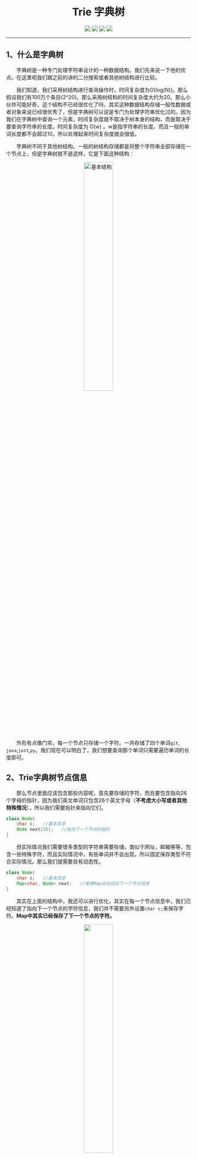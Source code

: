 <h1 align=center>Trie 字典树</h1>
<div align="center">
<image src="https://markdown-liyang.oss-cn-beijing.aliyuncs.com/label/Github-LiYangSir-brightgreen.svg">
<image src="https://markdown-liyang.oss-cn-beijing.aliyuncs.com/label/quguai.cn-green.svg">
<image src="https://markdown-liyang.oss-cn-beijing.aliyuncs.com/label/Language-Java-orange.svg">
<image src="https://markdown-liyang.oss-cn-beijing.aliyuncs.com/label/Version-1.0-blue.svg">
</div>

-----

## 1、什么是字典树

&emsp;&emsp;字典树是一种专门处理字符串设计的一种数据结构。我们先来说一下他的优点。在这里呢我们跟之前的讲的二分搜索或者其他树结构进行比较。

&emsp;&emsp;我们知道，我们采用树结构进行查询操作时，时间复杂度为O(log(N))。那么假设我们有100万个条目(2^20)。那么采用树结构的时间复杂度大约为20。那么小伙伴可能好奇，这个结构不已经很优化了吗，其实这种数据结构存储一般性数据或者对象来说已经很优秀了，但是字典树可以说是专门为处理字符串优化过的。因为我们在字典树中查询一个元素，时间复杂度就不取决于树本身的结构，而是取决于要查询字符串的长度。时间复杂度为 O(w) 。w是指字符串的长度。而且一般的单词长度都不会超过10，所以处理起来时间复杂度就会很低。

&emsp;&emsp;字典树不同于其他树结构，一般的树结构存储都是将整个字符串全部存储在一个节点上，但是字典树就不是这样，它是下面这种结构：
<div align=center>
<img src=https://markdown-liyang.oss-cn-beijing.aliyuncs.com/%E6%95%B0%E6%8D%AE%E7%BB%93%E6%9E%84%E4%B8%8E%E7%AE%97%E6%B3%95/9-Trie/%E7%BB%93%E6%9E%84.png width=40% alt=基本结构>
</div>

&emsp;&emsp;外形有点像门帘，每一个节点只存储一个字符。一共存储了四个单词`git`, `java`,`just`,`py`。我们现在可以明白了，我们想要查询那个单词只需要遍历单词的长度即可。

## 2、Trie字典树节点信息

&emsp;&emsp;那么节点里面应该包含那些内容呢，首先要存储的字符，而且要包含指向26个字母的指针，因为我们英文单词只包含26个英文字母（**不考虑大小写或者其他特殊情况**），所以我们需要指针来指向它们。
```java
class Node{
    char c;   //基本信息
    Node next[26];   //指向下一个节点的指针
}
```
&emsp;&emsp;但实际情况我们需要很多类型的字符串需要存储，类似于网址，邮箱等等，包含一些特殊字符，而且实际情况中，有些单词并不会出现，所以固定保存类型不符合实际情况。那么我们就需要具有动态性。
```java
class Node{
    char c;   //基本信息
    Map<char, Node> next;   //使用Map动态指向下一个节点信息
}
```

&emsp;&emsp;其实在上面的结构中，我还可以进行优化，其实在每一个节点信息中，我们已经知道了指向下一个节点的字符信息，我们并不需要另外设置`char c;`来保存字符。**Map中其实已经保存了下一个节点的字符。**
<div align=center>
<img src=https://markdown-liyang.oss-cn-beijing.aliyuncs.com/%E6%95%B0%E6%8D%AE%E7%BB%93%E6%9E%84%E4%B8%8E%E7%AE%97%E6%B3%95/9-Trie/%E7%AE%80%E5%8C%96%E7%BB%93%E6%9E%84.png width=40% alt=>
</div>

```java
class Node{
    Map<char, Node> next;   //使用Map动态指向下一个节点信息
}
```
&emsp;&emsp;但是还有一个问题就是，我们怎么区分字符串结束，类似`git`和`github`完全不是一个意思，如果按照上面的存储方式，`github`就会覆盖`git`。这样也就达不到我们的目的了，所以说，我们在节点上还需要多存储一个信息，就是bool变量 **isWord** 。

```java
class Node{
    boolean isWord;
    Map<char, Node> next;   //使用Map动态指向下一个节点信息
}
```

## 3、Trie字典树的实现

### 3.1、Trie构造函数的实现

&emsp;&emsp;构造函数比较简单，我们只需要初始化有一个根节点，这个节点只存储指向下个节点的信息。

```java
public Trie() {
    root = new Node();
    size = 0;
}
```

### 3.2、添加元素

&emsp;&emsp;向字典树中添加元素，就是将字符串中一个一个字符提取出来，然后添加到树中，对于不存在的节点，就像Map中添加，对于存在的则向下移动，最后对最后一个更新isWord,保证是一个字符串的结束。

**遍历实现：**
```java
public void add(String word) {
    Node cur = root;
    for (int i = 0; i < word.length(); i++) {
        char c = word.charAt(i);
        if (cur.next.get(c) == null)
            cur.next.put(c, new Node());
        cur = cur.next.get(c);
    }
    if (!cur.isWord) {
        cur.isWord = true;
        size++;
    }
}
```
**递归实现：**

```java
public void add(String word) {
    add(root, word);
}

private void add(Node node, String word) {
    if (word.length() == 0) {
        if (!node.isWord){
        node.isWord = true;
        size++;
        }
        return;
    }
    char c = word.charAt(0);
    if (node.next.get(c) == null)
        node.next.put(c, new Node());
    add(node.next.get(c), word.substring(1));
}
```

### 3.3、查询操作

&emsp;&emsp;在最开始就已经说到了查询操作，我们也需要对待查询的字符串进行拆解，然后不断再树中进行查找，如果找不到相应的节点就返回false。必须完全匹配并且最后一个节点的isWord是True才可以。

**遍历实现：**

```java
public boolean contains(String word) {
    Node cur = root;
    for (int i = 0; i < word.length(); i++) {
        char c = word.charAt(i);
        if (cur.next.get(c) == null)
            return false;
        cur = cur.next.get(c);
    }
    return cur.isWord;
}
```

**递归实现：**

```java
public boolean contains(String word) {
    return contains(root, word);
}

private boolean contains(Node node, String word) {
    if (word.length() == 0)
        return node.isWord;
    if (node == null)
        return false;
    return contains(node.next.get(word.charAt(0)), word.substring(1));
}
```

### 3.4、前缀搜索

&emsp;&emsp;前缀搜索就是查询这一个树结构包含不包含这个前缀，其实和查询操作相同，只不过在最后不检查isWord;直接返回True就好。

**遍历实现：**
```java
public boolean isPrefix(String prefix) {
    Node cur = root;
    for (int i = 0; i < prefix.length(); i++) {
        char c = prefix.charAt(i);
        if (cur.next.get(c) == null)
            return false;
        cur = cur.next.get(c);
    }
    return true;
}
```

**递归实现：**
```java
public boolean isPrefix(String word) {
    return contains(root, word);
}

private boolean isPrefix(Node node, String word) {
    if (word.length() == 0)
        return true;
    if (node == null)
        return false;
    return contains(node.next.get(word.charAt(0)), word.substring(1));
}
```

## 最后

更多精彩内容，大家可以转到我的主页：[曲怪曲怪的主页](http://quguai.cn/)

或者关注我的微信公众号：**TeaUrn**

或者扫描下方二维码进行关注。里面有惊喜等你哦。

**源码地址**：可在公众号内回复 **数据结构与算法源码** 即可获得。

<img src="https://markdown-liyang.oss-cn-beijing.aliyuncs.com/%E5%85%AC%E4%BC%97%E5%8F%B7%E4%BA%8C%E7%BB%B4%E7%A0%81.jpg" width=30%>